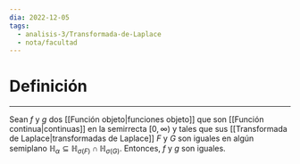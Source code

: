 ```yaml
---
dia: 2022-12-05
tags:
  - analisis-3/Transformada-de-Laplace
  - nota/facultad
---
```

# Definición
---
Sean $f$ y $g$ dos [[Función objeto|funciones objeto]] que son [[Función continua|continuas]] en la semirrecta $[0, \infty)$ y tales que sus [[Transformada de Laplace|transformadas de Laplace]] $F$ y $G$ son iguales en algún semiplano $\mathbb{H}_\alpha \subseteq \mathbb{H}_{\sigma(F)} \cap \mathbb{H}_{\sigma(G)}$. Entonces, $f$ y $g$ son iguales.
